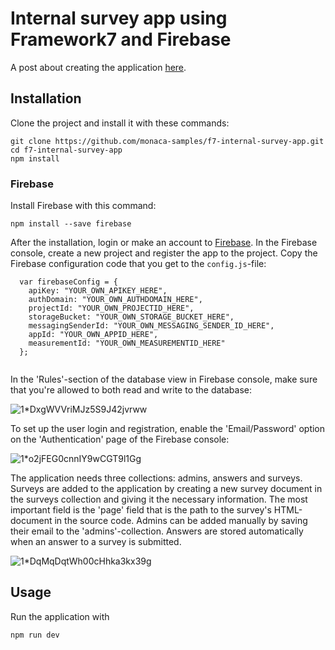 # Internal survey app using Framework7 and Firebase

A post about creating the application [here](https://medium.com/the-web-tub/creating-a-survey-application-using-monaca-2c8ecca62ab8).

## Installation

Clone the project and install it with these commands:

```
git clone https://github.com/monaca-samples/f7-internal-survey-app.git
cd f7-internal-survey-app
npm install
```
### Firebase

Install Firebase with this command:
```
npm install --save firebase
```

After the installation, login or make an account to [Firebase](https://firebase.google.com). In the Firebase console, create a new project and register the app to the project. Copy the Firebase configuration code that you get to the `config.js`-file:

```
  var firebaseConfig = {
    apiKey: "YOUR_OWN_APIKEY_HERE",
    authDomain: "YOUR_OWN_AUTHDOMAIN_HERE",
    projectId: "YOUR_OWN_PROJECTID_HERE",
    storageBucket: "YOUR_OWN_STORAGE_BUCKET_HERE",
    messagingSenderId: "YOUR_OWN_MESSAGING_SENDER_ID_HERE",
    appId: "YOUR_OWN_APPID_HERE",
    measurementId: "YOUR_OWN_MEASUREMENTID_HERE"
  };
  
```

In the 'Rules'-section of the database view in Firebase console, make sure that you're allowed to both read and write to the database:

![1*DxgWVVriMJz5S9J42jvrww](https://user-images.githubusercontent.com/77331409/120962141-1e2ba580-c79a-11eb-821f-4a15e20843fa.png)


To set up the user login and registration, enable the 'Email/Password' option on the 'Authentication' page of the Firebase console:

![1*o2jFEG0cnnIY9wCGT9l1Gg](https://user-images.githubusercontent.com/77331409/120962208-3e5b6480-c79a-11eb-908f-ec43f2d79320.png)

The application needs three collections: admins, answers and surveys. Surveys are added to the application by creating a new survey document in the surveys collection and giving it the necessary information. The most important field is the 'page' field that is the path to the survey's HTML-document in the source code. Admins can be added manually by saving their email to the 'admins'-collection. Answers are stored automatically when an answer to a survey is submitted.

![1*DqMqDqtWh00cHhka3kx39g](https://user-images.githubusercontent.com/77331409/120962583-fb4dc100-c79a-11eb-8e72-6fb435130476.png)


## Usage

Run the application with

```
npm run dev
```

